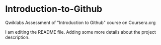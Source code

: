 # Introduction-to-Github
Qwiklabs Assessment of "Introduction to Github" course on Coursera.org

I am editing the README file. Adding some more details about the project description.

